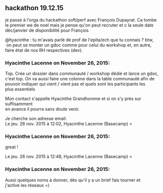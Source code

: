## hackathon 19.12.15



je passe à l'orga du hackathon soft/perf avec François Dupayrat. Ca tombe le
premier we de noel mais je pense qu'on peut recruter et c la seule date
déc/janvier de disponibilité pour François  
  
@hyacinthe : tu m'avais parlé de prof de l'epita/ech que tu connais ? btw,  on peut
se monter un gdoc comme pour celui du workshop et, en autre, faire état de nos
RH respectives (dev).



### **Hyacinthe Lacenne** on November 26, 2015:



Top. Crée un dossier dans communauté / workshop dédié et lance un gdoc,  
c'est top. On va aussi faire une colonne dans la table communauté afin de  
pouvoir indiquer qui vient / vient pas et quels sont les participants les  
plus essentiels  
  
Mon contact s'appelle Hyacinthe Grandhomme et si on s'y près sur suffisamment  
en avance il pourra sans doute venir.  
  
Je cherche son adresse email.  
Le jeu. 26 nov. 2015 à 12:02, Hyacinthe Lacenne (Basecamp) &lt;



### **Hyacinthe Lacenne** on November 26, 2015:



great !  
  
Le jeu. 26 nov. 2015 à 12:48, Hyacinthe Lacenne (Basecamp) &lt;



### **Hyacinthe Lacenne** on November 26, 2015:



Aussi quelques noms à donner, dès qu'il y a un brief fais tourner et  
j'active les réseaux =)



